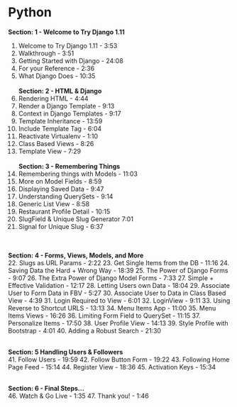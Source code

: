 # Python

<b>Section: 1 - Welcome to Try Django 1.11</b><br>
1. Welcome to Try Django 1.11 - 3:53
2. Walkthrough - 3:51
3. Getting Started with Django - 24:08
4. For your Reference - 2:36
5. What Django Does - 10:35
<br><br>
<b>Section: 2 - HTML & Django</b><br>
6. Rendering HTML - 4:44
7. Render a Django Template - 9:13
8. Context in Django Templates - 9:17
9. Template Inheritance - 13:59
10. Include Template Tag - 6:04
11. Reactivate Virtualenv - 1:10
12. Class Based Views - 8:26
13. Template View - 7:29
<br><br>
<b>Section: 3 - Remembering Things</b><br>
14. Remembering things with Models - 11:03
15. More on Model Fields - 8:59
16. Displaying Saved Data - 9:47
17. Understanding QuerySets - 9:14
18. Generic List View - 8:58
19. Restaurant Profile Detail - 10:15
20. SlugField & Unique Slug Generator
7:01
21. Signal for Unique Slug - 6:37<br>

<br><br>
<b>Section: 4 - Forms, Views, Models, and More</b><br>
22. Slugs as URL Params - 2:22
23. Get Single Items from the DB - 11:16
24. Saving Data the Hard + Wrong Way - 18:39
25. The Power of Django Forms - 9:07
26. The Extra Power of Django Model Forms - 7:33
27. Simple + Effective Validation - 12:17
28. Letting Users own Data - 18:04
29. Associate User to Form Data in FBV - 5:27
30. Associate User to Data in Class Based View - 4:39
31. Login Required to View - 6:01
32. LoginView - 9:11
33. Using Reverse to Shortcut URLS - 13:13
34. Menu Items App - 11:00
35. Menu Items Views - 16:26
36. Limiting Form Field to QuerySet - 11:15
37. Personalize Items - 17:50
38. User Profile View - 14:13
39. Style Profile with Bootstrap - 4:01
40. Adding a Robust Search - 21:30
<br><br>

<b>Section: 5
Handling Users & Followers</b><br>
41. Follow Users - 19:59
42. Follow Button Form - 19:22
43. Following Home Page Feed - 15:14
44. Register View - 18:36
45. Activation Keys - 15:34
<br><br>

<b>Section: 6 - Final Steps...</b><br>
46. Watch & Go Live - 1:35
47. Thank you! - 1:46
